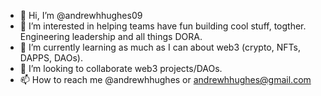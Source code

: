 - 👋 Hi, I’m @andrewhhughes09
- 👀 I’m interested in helping teams have fun building cool stuff, togther. Engineering leadership and all things DORA.
- 🌱 I’m currently learning as much as I can about web3 (crypto, NFTs, DAPPS, DAOs).
- 💞️ I’m looking to collaborate web3 projects/DAOs. 
- 📫 How to reach me @andrewhhughes or andrewhhughes@gmail.com

<!---
andrewhhughes09/andrewhhughes09 is a ✨ special ✨ repository because its `README.md` (this file) appears on your GitHub profile.
You can click the Preview link to take a look at your changes.
--->

